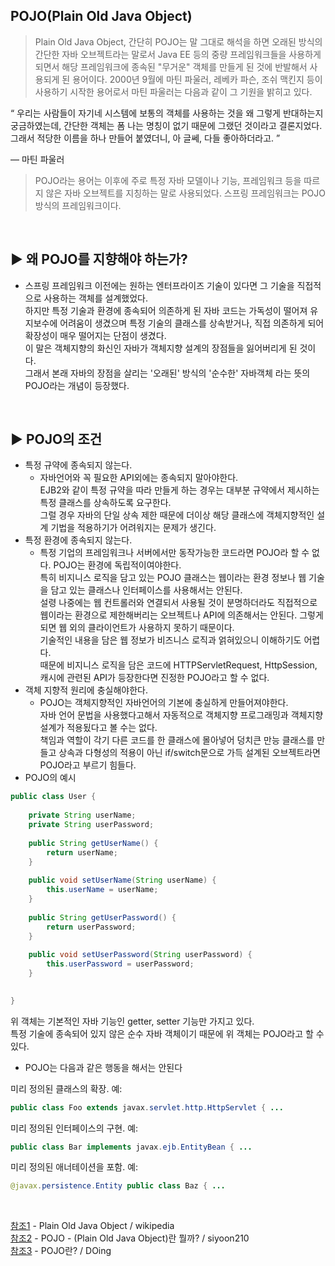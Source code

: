 ## POJO(Plain Old Java Object)
> Plain Old Java Object, 간단히 POJO는 말 그대로 해석을 하면 오래된 방식의 간단한 자바 오브젝트라는 말로서 Java EE 등의 중량 프레임워크들을 사용하게 되면서 해당 프레임워크에 종속된 "무거운" 객체를 만들게 된 것에 반발해서 사용되게 된 용어이다. 2000년 9월에 마틴 파울러, 레베카 파슨, 조쉬 맥킨지 등이 사용하기 시작한 용어로서 마틴 파울러는 다음과 같이 그 기원을 밝히고 있다.

“	우리는 사람들이 자기네 시스템에 보통의 객체를 사용하는 것을 왜 그렇게 반대하는지 궁금하였는데, 간단한 객체는 폼 나는 명칭이 없기 때문에 그랬던 것이라고 결론지었다. 그래서 적당한 이름을 하나 만들어 붙였더니, 아 글쎄, 다들 좋아하더라고.	”
 	
— 마틴 파울러
> POJO라는 용어는 이후에 주로 특정 자바 모델이나 기능, 프레임워크 등을 따르지 않은 자바 오브젝트를 지칭하는 말로 사용되었다. 스프링 프레임워크는 POJO 방식의 프레임워크이다.
<br>

## ▶️ 왜 POJO를 지향해야 하는가?
* 스프링 프레임워크 이전에는 원하는 엔터프라이즈 기술이 있다면 그 기술을 직접적으로 사용하는 객체를 설계했었다. <br> 하지만 특정 기술과 환경에 종속되어 의존하게 된 자바 코드는 가독성이 떨어져 유지보수에 어려움이 생겼으며 특정 기술의 클래스를 상속받거나, 직접 의존하게 되어 확장성이 매우 떨어지는 단점이 생겼다. <br> 이 말은 객체지향의 화신인 자바가 객체지향 설계의 장점들을 잃어버리게 된 것이다.<br> 그래서 본래 자바의 장점을 살리는 '오래된' 방식의 '순수한' 자바객체 라는 뜻의 POJO라는 개념이 등장했다.


<br>

## ▶️ POJO의 조건
* 특정 규약에 종속되지 않는다. 
  *  자바언어와 꼭 필요한 API외에는 종속되지 말아야한다.<br> EJB2와 같이 특정 규약을 따라 만들게 하는 경우는 대부분 규약에서 제시하는 특정 클래스를 상속하도록 요구한다.<br> 그럴 경우 자바의 단일 상속 제한 때문에 더이상 해당 클래스에 객체지향적인 설계 기법을 적용하기가 어려워지는 문제가 생긴다.
* 특정 환경에 종속되지 않는다. 
  * 특정 기업의 프레임워크나 서버에서만 동작가능한 코드라면 POJO라 할 수 없다. POJO는 환경에 독립적이여야한다.<br> 특히 비지니스 로직을 담고 있는 POJO 클래스는 웹이라는 환경 정보나 웹 기술을 담고 있는 클래스나 인터페이스를 사용해서는 안된다.<br> 설령 나중에는 웹 컨트롤러와 연결되서 사용될 것이 분명하더라도 직접적으로 웹이라는 환경으로 제한해버리는 오브젝트나 API에 의존해서는 안된다. 그렇게 되면 웹 외의 클라이언트가 사용하지 못하기 때문이다.<br>
  기술적인 내용을 담은 웹 정보가 비즈니스 로직과 얽혀있으니 이해하기도 어렵다. <br>때문에 비지니스 로직을 담은 코드에 HTTPServletRequest, HttpSession, 캐시에 관련된 API가 등장한다면 진정한 POJO라고 할 수 없다.
* 객체 지향적 원리에 충실해야한다.
  * POJO는 객체지향적인 자바언어의 기본에 충실하게 만들어져야한다.<br> 자바 언어 문법을 사용했다고해서 자동적으로 객체지향 프로그래밍과 객체지향 설계가 적용됬다고 볼 수는 없다.<br> 책임과 역할이 각기 다른 코드를 한 클래스에 몰아넣어 덩치큰 만능 클래스를 만들고 상속과 다형성의 적용이 아닌 if/switch문으로 가득 설계된 오브젝트라면 POJO라고 부르기 힘들다.
* POJO의 예시
```java
public class User {
	
	private String userName;
	private String userPassword;
	
	public String getUserName() {
		return userName;
	}
	
	public void setUserName(String userName) {
		this.userName = userName;
	}
		
	public String getUserPassword() {
		return userPassword;
	}
	
	public void setUserPassword(String userPassword) {
		this.userPassword = userPassword;
	}

	
}
``` 
위 객체는 기본적인 자바 기능인 getter, setter 기능만 가지고 있다.<br>
특정 기술에 종속되어 있지 않은 순수 자바 객체이기 때문에 위 객체는 POJO라고 할 수 있다.
* POJO는 다음과 같은 행동을 해서는 안된다

미리 정의된 클래스의 확장. 예:
```java
public class Foo extends javax.servlet.http.HttpServlet { ...
``` 
미리 정의된 인터페이스의 구현. 예:
```java
public class Bar implements javax.ejb.EntityBean { ...
``` 
미리 정의된 애너테이션을 포함. 예:
```java
@javax.persistence.Entity public class Baz { ...
``` 


<br>

[참조1](https://ko.wikipedia.org/wiki/Plain_Old_Java_Object#cite_note-1) - Plain Old Java Object / wikipedia <br>[참조2](https://siyoon210.tistory.com/120) - POJO - (Plain Old Java Object)란 뭘까? / siyoon210  <br>[참조3](https://doing7.tistory.com/81) - POJO란? / DOing